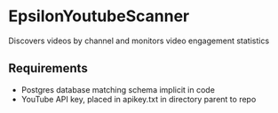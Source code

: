 # EpsilonYoutubeScanner
Discovers videos by channel and monitors video engagement statistics

## Requirements
* Postgres database matching schema implicit in code
* YouTube API key, placed in apikey.txt in directory parent to repo


